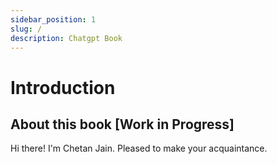```yaml
---
sidebar_position: 1
slug: /
description: Chatgpt Book
---
```


# Introduction 

## About this book [Work in Progress]

Hi there! I'm Chetan Jain. Pleased to make your acquaintance. 
<!-- 

Tech Writer
Act as a tech writer. You will act as a creative and engaging technical writer. My first request is "____ ____"
 -->
